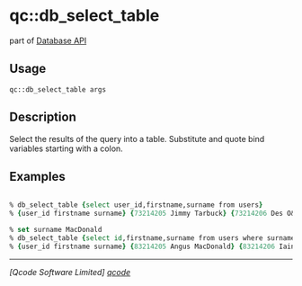 qc::db_select_table
===================

part of [Database API](../qc/wiki/DatabaseApi)

Usage
-----
`qc::db_select_table args`

Description
-----------
Select the results of the query into a <proc>table</proc>. Substitute and quote bind variables starting with a colon.

Examples
--------
```tcl

% db_select_table {select user_id,firstname,surname from users}
% {user_id firstname surname} {73214205 Jimmy Tarbuck} {73214206 Des O&#39;Conner} {73214208 Bob Monkhouse}

% set surname MacDonald
% db_select_table {select id,firstname,surname from users where surname=:surname}
% {user_id firstname surname} {83214205 Angus MacDonald} {83214206 Iain MacDonald} {83214208 Donald MacDonald}

```

----------------------------------
*[Qcode Software Limited] [qcode]*

[qcode]: http://www.qcode.co.uk "Qcode Software"